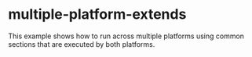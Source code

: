 # multiple-platform-extends
This example shows how to run across multiple platforms using common sections that are executed by both platforms. 
